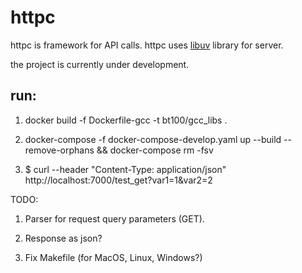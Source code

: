 # httpc

httpc is framework for API calls. httpc uses [libuv](http://docs.libuv.org/en/v1.x/) library for server.

the project is currently under development.

## run:
1. docker build -f Dockerfile-gcc -t bt100/gcc_libs .

2. docker-compose -f docker-compose-develop.yaml up --build --remove-orphans && docker-compose rm -fsv

3. $ curl --header "Content-Type: application/json" http://localhost:7000/test_get\?var1\=1\&var2\=2

TODO:

1. Parser for request query parameters (GET).

2. Response as json?

3. Fix Makefile (for MacOS, Linux, Windows?)
